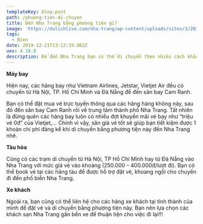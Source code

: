 ```yaml
---
templateKey: blog-post
path: /phuong-tien-di-chuyen
title: Đến Nha Trang bằng phương tiện gì?
image: 'https://dulichlive.com/nha-trang/wp-content/uploads/sites/3/2019/06/Kinh-nghiem-du-lich-Nha-Trang-tu-tuc-gia-re.jpg' 
tags:
  - Bien
date: 2019-12-21T13:12:33.962Z
uev: 4.18.8
description: Để đến Nha Trang bạn có thể di chuyển theo nhiều cách khác nhau, tùy vào túi tiền, quỹ thời gian cũng như sở thích của mỗi người.
---
```


**Máy bay**

Hiện nay, các hãng bay như Vietnam Airlines, Jetstar, Vietjet Air đều có chuyến từ Hà Nội, TP. Hồ Chí Minh và Đà Nẵng để đến sân bay Cam Ranh.

Bạn có thể đặt mua vé trực tuyến thông qua các hãng hàng không này, sau đó đến sân bay Cam Ranh rồi về trung tâm thành phố Nha Trang. Tất nhiên là đừng quên các hãng bay luôn có nhiều đợt khuyến mãi vé bay như “triệu vé 0đ” của Vietjet,… Chính vì vậy, săn giá vé tốt sẽ giúp bạn tiết kiệm được 1 khoản chi phí đáng kể khi di chuyển bằng phương tiện này đến Nha Trang nhé.

**Tàu hỏa**

Cũng có các trạm di chuyển từ Hà Nội, TP Hồ Chí Minh hay từ Đà Nẵng vào Nha Trang với mức giá vé vào khoảng (250.000 – 400.000đ/lượt đi). Bạn có thể book vé tại các hãng tàu để được hỗ trợ đặt vé, khoang ngồi cho chuyến đi đến phố biển Nha Trang.


**Xe khách**

Ngoài ra, bạn cũng có thể liên hệ cho các hãng xe khách tại tỉnh thành của mình để đặt vé và di chuyển bằng phương tiện này. Bạn nên lựa chọn các khách sạn Nha Trang gần bến xe để thuận tiện cho việc đi lại!!!
